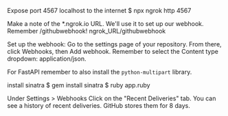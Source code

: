 Expose port 4567 localhost to the internet
$ npx ngrok http 4567 

Make a note of the *.ngrok.io URL. We'll use it to set up our webhook. Remember /githubwebhook!
ngrok_URL/githubwebhook 

Set up the webhook:
Go to the settings page of your repository. 
From there, click Webhooks, then Add webhook.
Remember to select the Content type dropdown: application/json.

For FastAPI remember to also install the `python-multipart` library.


install sinatra 
$ gem install sinatra
$ ruby app.ruby


Under Settings > Webhooks 
Click on the "Recent Deliveries" tab.
You can see a history of recent deliveries. GitHub stores them for 8 days. 



